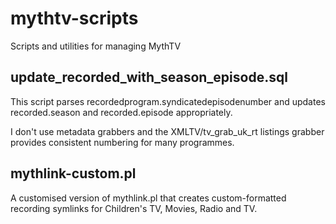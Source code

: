 # mythtv-scripts
Scripts and utilities for managing MythTV

## update_recorded_with_season_episode.sql

This script parses recordedprogram.syndicatedepisodenumber and updates
recorded.season and recorded.episode appropriately.
    
I don't use metadata grabbers and the XMLTV/tv_grab_uk_rt listings
grabber provides consistent numbering for many programmes.

## mythlink-custom.pl

A customised version of mythlink.pl that creates custom-formatted recording symlinks
for Children's TV, Movies, Radio and TV.
